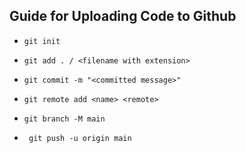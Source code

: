 ## Guide for Uploading Code to Github 

* ```git init```

* ```git add . / <filename with extension>```

* ```git commit -m "<committed message>"```

* ```git remote add <name> <remote>```

* ```git branch -M main```

* ``` git push -u origin main```
